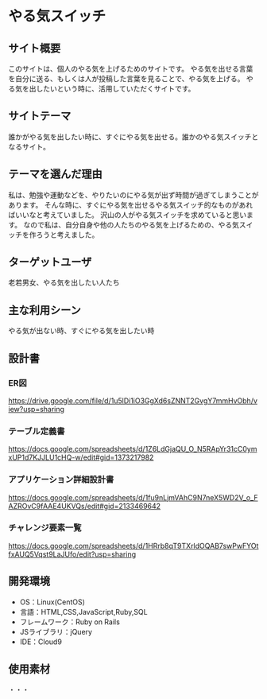 # やる気スイッチ

## サイト概要
このサイトは、個人のやる気を上げるためのサイトです。
やる気を出せる言葉を自分に送る、もしくは人が投稿した言葉を見ることで、やる気を上げる。
やる気を出したいという時に、活用していただくサイトです。

## サイトテーマ
誰かがやる気を出したい時に、すぐにやる気を出せる。誰かのやる気スイッチとなるサイト。

## テーマを選んだ理由
私は、勉強や運動などを、やりたいのにやる気が出ず時間が過ぎてしまうことがあります。
そんな時に、すぐにやる気を出せるやる気スイッチ的なものがあればいいなと考えていました。
沢山の人がやる気スイッチを求めていると思います。
なので私は、自分自身や他の人たちのやる気を上げるための、やる気スイッチを作ろうと考えました。

## ターゲットユーザ
老若男女、やる気を出したい人たち

## 主な利用シーン
やる気が出ない時、すぐにやる気を出したい時

## 設計書

### ER図
https://drive.google.com/file/d/1u5lDi1iO3GgXd6sZNNT2GvgY7mmHvObh/view?usp=sharing

### テーブル定義書
https://docs.google.com/spreadsheets/d/1Z6LdGjaQU_O_N5RApYr31cC0ymxUP1d7KJJLU1cHQ-w/edit#gid=1373217982

### アプリケーション詳細設計書
https://docs.google.com/spreadsheets/d/1fu9nLjmVAhC9N7neX5WD2V_o_FAZROvC9fAAE4UKVQs/edit#gid=2133469642

### チャレンジ要素一覧
https://docs.google.com/spreadsheets/d/1HRrb8qT9TXrldOQAB7swPwFYOtfxAUQ5Vqst9LaJUfo/edit?usp=sharing

## 開発環境
- OS：Linux(CentOS)
- 言語：HTML,CSS,JavaScript,Ruby,SQL
- フレームワーク：Ruby on Rails
- JSライブラリ：jQuery
- IDE：Cloud9

## 使用素材
・・・
